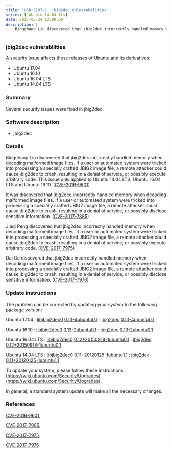 ```yaml
---
title: "USN-3297-1: jbig2dec vulnerabilities"
series: [ ubuntu-14.04-lts]
date: 2017-05-24 12:00:00
description: |
    Bingchang Liu discovered that jbig2dec incorrectly handled memory when decoding malformed image files. If a user or automated system were tricked into processing a specially crafted JBIG2 image file, a remote attacker could cause jbig2dec to crash, resulting in a denial of service, or possibly execute arbitrary code. This issue only applied to Ubuntu 14.04 LTS, Ubuntu 16.04 LTS and Ubuntu 16.10. ([CVE-2016-9601](http://people.ubuntu.com/~ubuntu-security/cve/CVE-2016-9601))
--- 
```

 
### jbig2dec vulnerabilities

A security issue affects these releases of Ubuntu and its derivatives:

* Ubuntu 17.04
* Ubuntu 16.10
* Ubuntu 16.04 LTS
* Ubuntu 14.04 LTS

### Summary

Several security issues were fixed in jbig2dec. 

### Software description

* jbig2dec 

### Details

Bingchang Liu discovered that jbig2dec incorrectly handled memory when decoding malformed image files. If a user or automated system were tricked into processing a specially crafted JBIG2 image file, a remote attacker could cause jbig2dec to crash, resulting in a denial of service, or possibly execute arbitrary code. This issue only applied to Ubuntu 14.04 LTS, Ubuntu 16.04 LTS and Ubuntu 16.10. ([CVE-2016-9601](http://people.ubuntu.com/~ubuntu-security/cve/CVE-2016-9601))

It was discovered that jbig2dec incorrectly handled memory when decoding malformed image files. If a user or automated system were tricked into processing a specially crafted JBIG2 image file, a remote attacker could cause jbig2dec to crash, resulting in a denial of service, or possibly disclose sensitive information. ([CVE-2017-7885](http://people.ubuntu.com/~ubuntu-security/cve/CVE-2017-7885))

Jiaqi Peng discovered that jbig2dec incorrectly handled memory when decoding malformed image files. If a user or automated system were tricked into processing a specially crafted JBIG2 image file, a remote attacker could cause jbig2dec to crash, resulting in a denial of service, or possibly execute arbitrary code. ([CVE-2017-7975](http://people.ubuntu.com/~ubuntu-security/cve/CVE-2017-7975))

Dai Ge discovered that jbig2dec incorrectly handled memory when decoding malformed image files. If a user or automated system were tricked into processing a specially crafted JBIG2 image file, a remote attacker could cause jbig2dec to crash, resulting in a denial of service, or possibly disclose sensitive information. ([CVE-2017-7976](http://people.ubuntu.com/~ubuntu-security/cve/CVE-2017-7976)) 

### Update instructions

The problem can be corrected by updating your system to the following package version:

Ubuntu 17.04
 : [libjbig2dec0](https://launchpad.net/ubuntu/+source/jbig2dec) <span> [0.13-4ubuntu0.1](https://launchpad.net/ubuntu/+source/jbig2dec/0.13-4ubuntu0.1) </span> 
 : [jbig2dec](https://launchpad.net/ubuntu/+source/jbig2dec) <span> [0.13-4ubuntu0.1](https://launchpad.net/ubuntu/+source/jbig2dec/0.13-4ubuntu0.1) </span> 

Ubuntu 16.10
 : [libjbig2dec0](https://launchpad.net/ubuntu/+source/jbig2dec) <span> [0.13-2ubuntu0.1](https://launchpad.net/ubuntu/+source/jbig2dec/0.13-2ubuntu0.1) </span> 
 : [jbig2dec](https://launchpad.net/ubuntu/+source/jbig2dec) <span> [0.13-2ubuntu0.1](https://launchpad.net/ubuntu/+source/jbig2dec/0.13-2ubuntu0.1) </span> 

Ubuntu 16.04 LTS
 : [libjbig2dec0](https://launchpad.net/ubuntu/+source/jbig2dec) <span> [0.12+20150918-1ubuntu0.1](https://launchpad.net/ubuntu/+source/jbig2dec/0.12+20150918-1ubuntu0.1) </span> 
 : [jbig2dec](https://launchpad.net/ubuntu/+source/jbig2dec) <span> [0.12+20150918-1ubuntu0.1](https://launchpad.net/ubuntu/+source/jbig2dec/0.12+20150918-1ubuntu0.1) </span> 

Ubuntu 14.04 LTS
 : [libjbig2dec0](https://launchpad.net/ubuntu/+source/jbig2dec) <span> [0.11+20120125-1ubuntu1.1](https://launchpad.net/ubuntu/+source/jbig2dec/0.11+20120125-1ubuntu1.1) </span> 
 : [jbig2dec](https://launchpad.net/ubuntu/+source/jbig2dec) <span> [0.11+20120125-1ubuntu1.1](https://launchpad.net/ubuntu/+source/jbig2dec/0.11+20120125-1ubuntu1.1) </span> 

To update your system, please follow these instructions: [https://wiki.ubuntu.com/Security/Upgrades](https://wiki.ubuntu.com/Security/Upgrades).

In general, a standard system update will make all the necessary changes. 

### References

 [CVE-2016-9601](http://people.ubuntu.com/~ubuntu-security/cve/CVE-2016-9601), 

 [CVE-2017-7885](http://people.ubuntu.com/~ubuntu-security/cve/CVE-2017-7885), 

 [CVE-2017-7975](http://people.ubuntu.com/~ubuntu-security/cve/CVE-2017-7975), 

 [CVE-2017-7976](http://people.ubuntu.com/~ubuntu-security/cve/CVE-2017-7976)
 
